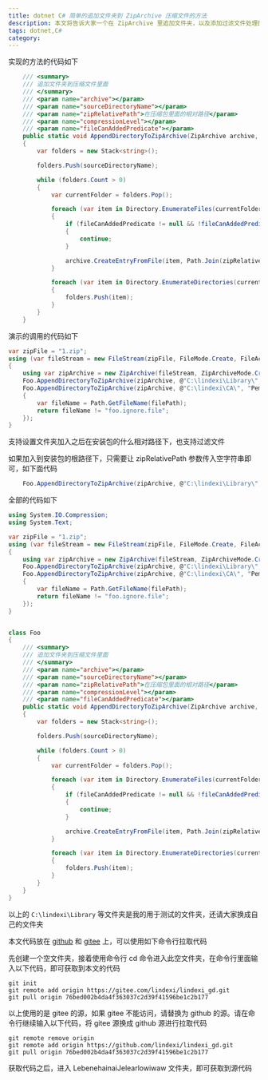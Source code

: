 ```yaml
---
title: dotnet C# 简单的追加文件夹到 ZipArchive 压缩文件的方法
description: 本文将告诉大家一个在 ZipArchive 里追加文件夹，以及添加过滤文件处理的压缩文件辅助方法
tags: dotnet,C#
category: 
---
```


<!-- CreateTime:2024/04/26 17:39:20 -->

<!-- 发布 -->
<!-- 博客 -->

实现的方法的代码如下

```csharp
    /// <summary>
    /// 追加文件夹到压缩文件里面
    /// </summary>
    /// <param name="archive"></param>
    /// <param name="sourceDirectoryName"></param>
    /// <param name="zipRelativePath">在压缩包里面的相对路径</param>
    /// <param name="compressionLevel"></param>
    /// <param name="fileCanAddedPredicate"></param>
    public static void AppendDirectoryToZipArchive(ZipArchive archive, string sourceDirectoryName, string zipRelativePath, CompressionLevel compressionLevel = CompressionLevel.Fastest, Predicate<string>? fileCanAddedPredicate = null)
    {
        var folders = new Stack<string>();

        folders.Push(sourceDirectoryName);

        while (folders.Count > 0)
        {
            var currentFolder = folders.Pop();

            foreach (var item in Directory.EnumerateFiles(currentFolder))
            {
                if (fileCanAddedPredicate != null && !fileCanAddedPredicate(item))
                {
                    continue;
                }

                archive.CreateEntryFromFile(item, Path.Join(zipRelativePath, Path.GetRelativePath(sourceDirectoryName, item)), compressionLevel);
            }

            foreach (var item in Directory.EnumerateDirectories(currentFolder))
            {
                folders.Push(item);
            }
        }
    }
```

演示的调用的代码如下

```csharp
var zipFile = "1.zip";
using (var fileStream = new FileStream(zipFile, FileMode.Create, FileAccess.Write))
{
    using var zipArchive = new ZipArchive(fileStream, ZipArchiveMode.Create, leaveOpen: true/*自己释放 FileStream 对象*/, Encoding.UTF8);
    Foo.AppendDirectoryToZipArchive(zipArchive, @"C:\lindexi\Library\", "Lib");
    Foo.AppendDirectoryToZipArchive(zipArchive, @"C:\lindexi\CA\", "Pem", fileCanAddedPredicate: filePath =>
    {
        var fileName = Path.GetFileName(filePath);
        return fileName != "foo.ignore.file";
    });
}
```

支持设置文件夹加入之后在安装包的什么相对路径下，也支持过滤文件

如果加入到安装包的根路径下，只需要让 zipRelativePath 参数传入空字符串即可，如下面代码

```csharp
    Foo.AppendDirectoryToZipArchive(zipArchive, @"C:\lindexi\Library\", "");
```

全部的代码如下

```csharp
using System.IO.Compression;
using System.Text;

var zipFile = "1.zip";
using (var fileStream = new FileStream(zipFile, FileMode.Create, FileAccess.Write))
{
    using var zipArchive = new ZipArchive(fileStream, ZipArchiveMode.Create, leaveOpen: true/*自己释放 FileStream 对象*/, Encoding.UTF8);
    Foo.AppendDirectoryToZipArchive(zipArchive, @"C:\lindexi\Library\", "Lib");
    Foo.AppendDirectoryToZipArchive(zipArchive, @"C:\lindexi\CA\", "Pem", fileCanAddedPredicate: filePath =>
    {
        var fileName = Path.GetFileName(filePath);
        return fileName != "foo.ignore.file";
    });
}


class Foo
{
    /// <summary>
    /// 追加文件夹到压缩文件里面
    /// </summary>
    /// <param name="archive"></param>
    /// <param name="sourceDirectoryName"></param>
    /// <param name="zipRelativePath">在压缩包里面的相对路径</param>
    /// <param name="compressionLevel"></param>
    /// <param name="fileCanAddedPredicate"></param>
    public static void AppendDirectoryToZipArchive(ZipArchive archive, string sourceDirectoryName, string zipRelativePath, CompressionLevel compressionLevel = CompressionLevel.Fastest, Predicate<string>? fileCanAddedPredicate = null)
    {
        var folders = new Stack<string>();

        folders.Push(sourceDirectoryName);

        while (folders.Count > 0)
        {
            var currentFolder = folders.Pop();

            foreach (var item in Directory.EnumerateFiles(currentFolder))
            {
                if (fileCanAddedPredicate != null && !fileCanAddedPredicate(item))
                {
                    continue;
                }

                archive.CreateEntryFromFile(item, Path.Join(zipRelativePath, Path.GetRelativePath(sourceDirectoryName, item)), compressionLevel);
            }

            foreach (var item in Directory.EnumerateDirectories(currentFolder))
            {
                folders.Push(item);
            }
        }
    }
}
```

以上的 `C:\lindexi\Library` 等文件夹是我的用于测试的文件夹，还请大家换成自己的文件夹

本文代码放在 [github](https://github.com/lindexi/lindexi_gd/tree/76bed002b4da4f363037c2d39f41596be1c2b177/LebenehainaiJelearlowiwaw) 和 [gitee](https://gitee.com/lindexi/lindexi_gd/tree/76bed002b4da4f363037c2d39f41596be1c2b177/LebenehainaiJelearlowiwaw) 上，可以使用如下命令行拉取代码

先创建一个空文件夹，接着使用命令行 cd 命令进入此空文件夹，在命令行里面输入以下代码，即可获取到本文的代码

```
git init
git remote add origin https://gitee.com/lindexi/lindexi_gd.git
git pull origin 76bed002b4da4f363037c2d39f41596be1c2b177
```

以上使用的是 gitee 的源，如果 gitee 不能访问，请替换为 github 的源。请在命令行继续输入以下代码，将 gitee 源换成 github 源进行拉取代码

```
git remote remove origin
git remote add origin https://github.com/lindexi/lindexi_gd.git
git pull origin 76bed002b4da4f363037c2d39f41596be1c2b177
```

获取代码之后，进入 LebenehainaiJelearlowiwaw 文件夹，即可获取到源代码
